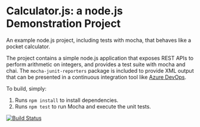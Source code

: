 Calculator.js: a node.js Demonstration Project
==============================================
An example node.js project, including tests with mocha, that behaves like
a pocket calculator.

The project contains a simple node.js application that exposes REST APIs
to perform arithmetic on integers, and provides a test suite with mocha
and chai.  The `mocha-junit-reporters` package is included to provide XML
output that can be presented in a continuous integration tool like
[Azure DevOps](https://azure.com/devops).

To build, simply:

1. Runs `npm install` to install dependencies.
2. Runs `npm test` to run Mocha and execute the unit tests.

[![Build Status](https://dev.azure.com/mariuszmatysek-az400/Integrating%20External%20Source%20Control%20with%20Azure%20Pipelines/_apis/build/status/Carael.calculator?branchName=master)](https://dev.azure.com/mariuszmatysek-az400/Integrating%20External%20Source%20Control%20with%20Azure%20Pipelines/_build/latest?definitionId=5&branchName=master)
